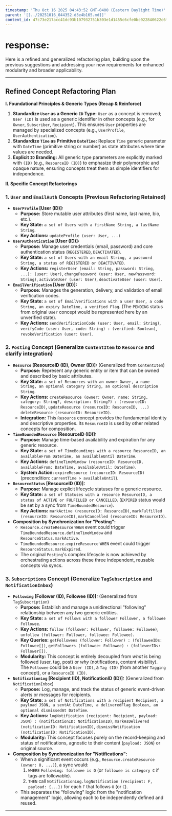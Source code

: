 ```yaml
---
timestamp: 'Thu Oct 16 2025 04:43:52 GMT-0400 (Eastern Daylight Time)'
parent: '[[../20251016_044352.d3e4b165.md]]'
content_id: 47c73e217acc41dc93b107932751b303e1d1455c6cfe0bc022840622c6fd2e8d
---
```


# response:

Here is a refined and generalized refactoring plan, building upon the previous suggestions and addressing your new requirements for enhanced modularity and broader applicability.

***

## Refined Concept Refactoring Plan

**I. Foundational Principles & Generic Types (Recap & Reinforce)**

1. **Standardize `User` as a Generic `ID` Type:** `User` as a concept is removed; `User (ID)` is used as a generic identifier in other concepts (e.g., for `Owner`, `Subscriber`, `Recipient`). This ensures `User` properties are managed by specialized concepts (e.g., `UserProfile`, `UserAuthentication`).
2. **Standardize `Time` as Primitive `DateTime`:** Replace `Time` generic parameter with `DateTime` (primitive string or number) as state attributes where time values are needed.
3. **Explicit `ID` Branding:** All generic type parameters are explicitly marked with `(ID)` (e.g., `ResourceID (ID)`) to emphasize their polymorphic and opaque nature, ensuring concepts treat them as simple identifiers for independence.

**II. Specific Concept Refactorings**

### 1. `User` and `EmailAuth` Concepts (Previous Refactoring Retained)

* **`UserProfile` \[User (ID)]:**
  * **Purpose:** Store mutable user attributes (first name, last name, bio, etc.).
  * **Key State:** `a set of Users with a firstName String, a lastName String`.
  * **Key Actions:** `updateProfile (user: User, ...)`
* **`UserAuthentication` \[User (ID)]:**
  * **Purpose:** Manage user credentials (email, password) and core authentication status (`REGISTERED`, `DEACTIVATED`).
  * **Key State:** `a set of Users with an email String, a password String, a status of REGISTERED or DEACTIVATED`.
  * **Key Actions:** `registerUser (email: String, password: String, ...): (user: User)`, `changePassword (user: User, newPassword: String)`, `activateUser (user: User)`, `deactivateUser (user: User)`.
* **`EmailVerification` \[User (ID)]:**
  * **Purpose:** Manages the generation, delivery, and validation of email verification codes.
  * **Key State:** `a set of EmailVerifications with a user User, a code String, an expiry DateTime, a verified Flag`. (The `PENDING` status from original `User` concept would be represented here by an unverified state).
  * **Key Actions:** `sendVerificationCode (user: User, email: String)`, `verifyCode (user: User, code: String) : (verified: Boolean)`, `revokeVerification (user: User)`.

### 2. `Posting` Concept (Generalize `ContentItem` to `Resource` and clarify integration)

* **`Resource` \[ResourceID (ID), Owner (ID)]:** (Generalized from `ContentItem`)
  * **Purpose:** Represent any generic entity or item that can be owned and described by basic attributes.
  * **Key State:** `a set of Resources with an owner Owner, a name String, an optional category String, an optional description String`.
  * **Key Actions:** `createResource (owner: Owner, name: String, category: String?, description: String?) : (resourceID: ResourceID)`, `updateResource (resourceID: ResourceID, ...)` `deleteResource (resourceID: ResourceID)`.
  * **Integration:** This `Resource` concept provides the fundamental identity and descriptive properties. Its `ResourceID` is used by other related concepts for composition.
* **`TimeBoundedResource` \[ResourceID (ID)]:**
  * **Purpose:** Manage time-based availability and expiration for any generic resource.
  * **Key State:** `a set of TimeBoundings with a resource ResourceID, an availableFrom DateTime, an availableUntil DateTime`.
  * **Key Actions:** `defineTimeWindow (resourceID: ResourceID, availableFrom: DateTime, availableUntil: DateTime)`.
  * **System Action:** `expireResource (resourceID: ResourceID)` (precondition: `currentTime > availableUntil`).
* **`ResourceStatus` \[ResourceID (ID)]:**
  * **Purpose:** Manage explicit lifecycle statuses for a generic resource.
  * **Key State:** `a set of Statuses with a resource ResourceID, a status of ACTIVE or FULFILLED or CANCELLED`. (`EXPIRED` status would be set by a sync from `TimeBoundedResource`).
  * **Key Actions:** `markActive (resourceID: ResourceID)`, `markFulfilled (resourceID: ResourceID)`, `markCancelled (resourceID: ResourceID)`.
* **Composition by Synchronization for "Posting":**
  * `Resource.createResource` `WHEN` event could trigger `TimeBoundedResource.defineTimeWindow` and `ResourceStatus.markActive`.
  * `TimeBoundedResource.expireResource` `WHEN` event could trigger `ResourceStatus.markExpired`.
  * The original `Posting`'s complex lifecycle is now achieved by orchestrating actions across these three independent, reusable concepts via syncs.

### 3. `Subscriptions` Concept (Generalize `TagSubscription` and `NotificationInbox`)

* **`Following` \[Follower (ID), Followee (ID)]:** (Generalized from `TagSubscription`)
  * **Purpose:** Establish and manage a unidirectional "following" relationship between any two generic entities.
  * **Key State:** `a set of Follows with a follower Follower, a followee Followee`.
  * **Key Actions:** `follow (follower: Follower, followee: Followee)`, `unfollow (follower: Follower, followee: Followee)`.
  * **Key Queries:** `getFollowees (follower: Follower) : (followeeIDs: Followee[])`, `getFollowers (followee: Followee) : (followerIDs: Follower[])`.
  * **Modularity:** This concept is entirely decoupled from *what* is being followed (user, tag, post) or *why* (notifications, content visibility). The `Followee` could be a `User (ID)`, a `Tag (ID)` (from another `Tagging` concept), or a `ResourceID (ID)`.
* **`NotificationLog` \[Recipient (ID), NotificationID (ID)]:** (Generalized from `NotificationInbox`)
  * **Purpose:** Log, manage, and track the status of generic event-driven alerts or messages for recipients.
  * **Key State:** `a set of Notifications with a recipient Recipient, a payload JSON, a sentAt DateTime, a deliveredFlag Boolean, an optional dismissedAt DateTime`.
  * **Key Actions:** `logNotification (recipient: Recipient, payload: JSON) : (notificationID: NotificationID)`, `markAsDelivered (notificationID: NotificationID)`, `dismissNotification (notificationID: NotificationID)`.
  * **Modularity:** This concept focuses purely on the record-keeping and status of notifications, agnostic to their content (`payload: JSON`) or original source.
* **Composition by Synchronization for "Notifications":**
  * When a significant event occurs (e.g., `Resource.createResource (owner: O, ...)`), a sync would:
    1. `WHERE` `Following: followee is O` (or `followee is category C` if tags are followable).
    2. `THEN` call `NotificationLog.logNotification (recipient: F, payload: {...})` for each `F` that follows `O` (or `C`).
  * This separates the "following" logic from the "notification management" logic, allowing each to be independently defined and reused.

***
